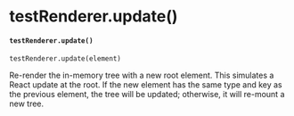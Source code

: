 # testRenderer.update()

#### `testRenderer.update()` <a href="#testrendererupdate" id="testrendererupdate"></a>

```
testRenderer.update(element)
```

Re-render the in-memory tree with a new root element. This simulates a React update at the root. If the new element has the same type and key as the previous element, the tree will be updated; otherwise, it will re-mount a new tree.
